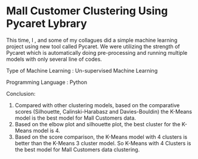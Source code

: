 # Mall Customer Clustering Using Pycaret Lybrary
This time, I , and some of my collagues did a simple machine learning project using new tool called Pycaret. We were utilizing the strength of Pycaret which is automatically doing pre-processing and running multiple models with only several line of codes.

Type of Machine Learning : Un-supervised Machine Learning

Programming Language : Python

Conclusion:

1. Compared with other clustering models, based on the comparative scores (Silhouette, Calinski-Harabasz and Davies-Bouldin) the K-Means model is the best model for Mall Customers data.
2. Based on the elbow plot and silhouette plot, the best cluster for the K-Means model is 4.
3. Based on the score comparison, the K-Means model with 4 clusters is better than the K-Means 3 cluster model. So K-Means with 4 Clusters is the best model for Mall Customers data clustering.
